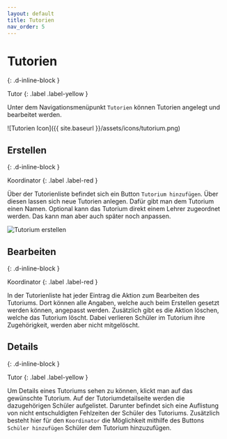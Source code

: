 ```yaml
---
layout: default
title: Tutorien
nav_order: 5
---
```


# Tutorien
{: .d-inline-block }

Tutor
{: .label .label-yellow }

Unter dem Navigationsmenüpunkt `Tutorien` können Tutorien angelegt und bearbeitet werden.

![Tutorien Icon]({{ site.baseurl }}/assets/icons/tutorium.png)

## Erstellen
{: .d-inline-block }

Koordinator
{: .label .label-red }

Über der Tutorienliste befindet sich ein Button `Tutorium hinzufügen`. Über diesen lassen sich neue Tutorien anlegen.
Dafür gibt man dem Tutorium einen Namen. Optional kann das Tutorium direkt einem Lehrer zugeordnet werden. Das kann man aber auch später noch anpassen.

<img src="{{ site.baseurl }}/assets/images/tutorium_create.png" alt="Tutorium erstellen" style="max-width: 20rem">

## Bearbeiten
{: .d-inline-block }

Koordinator
{: .label .label-red }

In der Tutorienliste hat jeder Eintrag die Aktion zum Bearbeiten des Tutoriums. Dort können alle Angaben, welche auch beim Erstellen gesetzt werden können, angepasst werden.
Zusätzlich gibt es die Aktion löschen, welche das Tutorium löscht. Dabei verlieren Schüler im Tutorium ihre Zugehörigkeit, werden aber nicht mitgelöscht.

## Details
{: .d-inline-block }

Tutor
{: .label .label-yellow }

Um Details eines Tutoriums sehen zu können, klickt man auf das gewünschte Tutorium.
Auf der Tutoriumdetailseite werden die dazugehörigen Schüler aufgelistet. Darunter befindet sich eine Auflistung von nicht entschuldigten Fehlzeiten der Schüler des Tutoriums.
Zusätzlich besteht hier für den `Koordinator` die Möglichkeit mithilfe des Buttons `Schüler hinzufügen` Schüler dem Tutorium hinzuzufügen.
